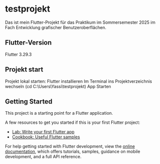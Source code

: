 # testprojekt

Das ist mein Flutter-Projekt für das Praktikum im Sommersemester 2025 im Fach Entwicklung grafischer Benutzeroberflächen. 

## Flutter-Version 

Flutter 3.29.3

## Projekt start

Projekt lokal starten: 
Flutter installieren
Im Terminal ins Projektverzeichnis wechseln (cd C:\Users\Yassi\testprojekt)
App Starten

## Getting Started

This project is a starting point for a Flutter application.

A few resources to get you started if this is your first Flutter project:

- [Lab: Write your first Flutter app](https://docs.flutter.dev/get-started/codelab)
- [Cookbook: Useful Flutter samples](https://docs.flutter.dev/cookbook)

For help getting started with Flutter development, view the
[online documentation](https://docs.flutter.dev/), which offers tutorials,
samples, guidance on mobile development, and a full API reference.
